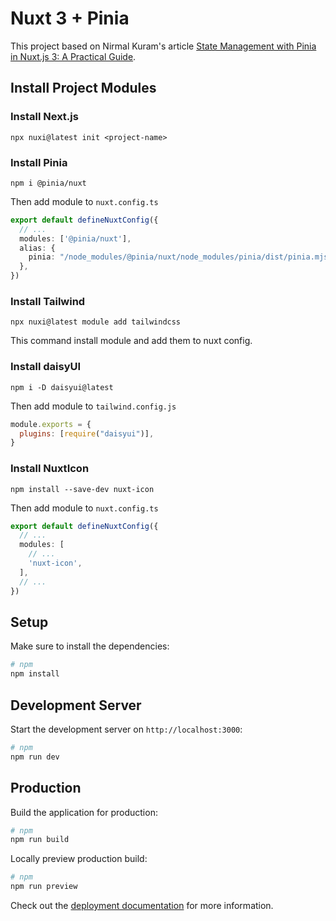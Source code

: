 # Nuxt 3 + Pinia

This project based on Nirmal Kuram's article 
[State Management with Pinia in Nuxt.js 3: A Practical Guide](https://medium.com/@nirmalkumar30/state-management-with-pinia-in-nuxt-js-3-a-practical-guide-6ca94cac04cc).

## Install Project Modules

### Install Next.js
```npm
npx nuxi@latest init <project-name>
```

### Install Pinia 

```npm
npm i @pinia/nuxt
```
Then add module to `nuxt.config.ts`
```ts
export default defineNuxtConfig({
  // ...
  modules: ['@pinia/nuxt'],
  alias: {
    pinia: "/node_modules/@pinia/nuxt/node_modules/pinia/dist/pinia.mjs"
  },
})
```

### Install Tailwind

```npm
npx nuxi@latest module add tailwindcss
```

This command install module and add them to nuxt config.

### Install daisyUI

```npm
npm i -D daisyui@latest
```
Then add module to `tailwind.config.js`
```js
module.exports = {
  plugins: [require("daisyui")],
}
```

### Install NuxtIcon

```npm
npm install --save-dev nuxt-icon
```
Then add module to `nuxt.config.ts`
```ts
export default defineNuxtConfig({
  // ...
  modules: [
    // ...
    'nuxt-icon',
  ],
  // ...
})
```


## Setup

Make sure to install the dependencies:

```bash
# npm
npm install

```

## Development Server

Start the development server on `http://localhost:3000`:

```bash
# npm
npm run dev
```

## Production

Build the application for production:

```bash
# npm
npm run build
```

Locally preview production build:

```bash
# npm
npm run preview
```

Check out the [deployment documentation](https://nuxt.com/docs/getting-started/deployment) for more information.
